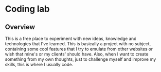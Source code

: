 # Coding lab

## Overview
This is a free place to experiment with new ideas, knowledge and technologies that I've learned. This is basically a project with no subject, containing some cool features that I try to emulate from other websites or wish that mine's or my clients' should have. Also, when I want to create something from my own thoughts, just to challenge myself and improve my skills, this is where I usually code.
